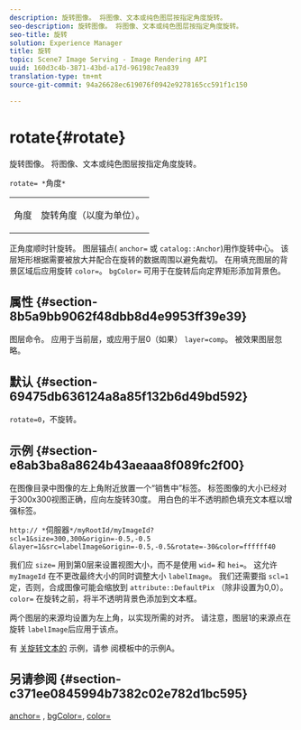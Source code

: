 ```yaml
---
description: 旋转图像。 将图像、文本或纯色图层按指定角度旋转。
seo-description: 旋转图像。 将图像、文本或纯色图层按指定角度旋转。
seo-title: 旋转
solution: Experience Manager
title: 旋转
topic: Scene7 Image Serving - Image Rendering API
uuid: 160d3c4b-3871-43bd-a17d-96198c7ea839
translation-type: tm+mt
source-git-commit: 94a26628ec619076f0942e9278165cc591f1c150

---
```



# rotate{#rotate}

旋转图像。 将图像、文本或纯色图层按指定角度旋转。

`rotate= *`角度`*`

<table id="simpletable_5531ED4C2099411DB404657E12B05314"> 
 <tr class="strow"> 
  <td class="stentry"> <p><span class="varname"> 角度</span> </p> </td> 
  <td class="stentry"> <p>旋转角度（以度为单位）。 </p></td> 
 </tr> 
</table>

正角度顺时针旋转。 图层锚点( `anchor=` 或 `catalog::Anchor`)用作旋转中心。 该层矩形根据需要被放大并配合在旋转的数据周围以避免裁切。 在用填充图层的背景区域后应用旋转 `color=`。 `bgColor=` 可用于在旋转后向定界矩形添加背景色。

## 属性 {#section-8b5a9bb9062f48dbb8d4e9953ff39e39}

图层命令。 应用于当前层，或应用于层0（如果） `layer=comp`。 被效果图层忽略。

## 默认 {#section-69475db636124a8a85f132b6d49bd592}

`rotate=0`，不旋转。

## 示例 {#section-e8ab3ba8a8624b43aeaaa8f089fc2f00}

在图像目录中图像的左上角附近放置一个“销售中”标签。 标签图像的大小已经对于300x300视图正确，应向左旋转30度。 用白色的半不透明颜色填充文本框以增强标签。

`http:// *`伺服器`*/myRootId/myImageId?scl=1&size=300,300&origin=-0.5,-0.5 &layer=1&src=labelImage&origin=-0.5,-0.5&rotate=-30&color=ffffff40`

我们应 `size=` 用到第0层来设置视图大小，而不是使用 `wid=` 和 `hei=`。 这允许 `myImageId` 在不更改最终大小的同时调整大小 `labelImage`。 我们还需要指 `scl=1`定，否则，合成图像可能会缩放到 `attribute::DefaultPix` （除非设置为0,0）。 `color=` 在旋转之前，将半不透明背景色添加到文本框。

两个图层的来源均设置为左上角，以实现所需的对齐。 请注意，图层1的来源点在旋转 `labelImage`后应用于该点。

有 [关旋转文本的](../../../../../is-api/http-ref/image-serving-api-ref/c-http-protocol-reference/c-templates/r-example-a.md#reference-c78ea82e8a1646738e764fa6685dfbac) 示例，请参 [](../../../../../is-api/http-ref/image-serving-api-ref/c-http-protocol-reference/c-templates/c-templates.md#concept-3cd2d2adae0e41b2979b9640244d4d3e) 阅模板中的示例A。

## 另请参阅 {#section-c371ee0845994b7382c02e782d1bc595}

[anchor=](../../../../../is-api/http-ref/image-serving-api-ref/c-http-protocol-reference/c-command-reference/r-anchor.md#reference-6661e548ab284b82828d8d94c8ddeb7c) , [bgColor=](../../../../../is-api/http-ref/image-serving-api-ref/c-http-protocol-reference/c-command-reference/r-bgcolor.md#reference-441371ba4ef54fe781887c5ae448f6ab), [color=](/help/aem-is-ir-api/is-api/http-ref/image-serving-api-ref/c-http-protocol-reference/c-data-types/r-is-http-color.md)
